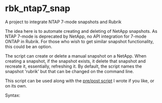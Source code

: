 # rbk_ntap7_snap
A project to integrate NTAP 7-mode snapshots and Rubrik

The idea here is to automate creating and deleting of NetApp snapshots.  As NTAP 7-mode is deprecated by NetApp,
no API integration for 7-mode ONTAP in Rubrik.  For those who wish to get similar snapshot functionality, this could be 
an option.

The script can create or delete a manual snapshot on a NetApp.  When creating a snapshot, if the snapshot exists, it
delete that snapshot and recreate it, essentially, refreshing it.  By default, the script names the snapshot 'rubrik'
but that can be changed on the command line.  

This script can be used along with the <a href="https://github.com/adamrfox/rbk_nas_backup"> pre/post script</a> I 
wrote if you like, or on its own.

Syntax:


